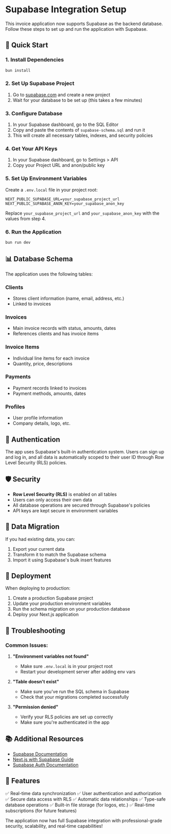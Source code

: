 # Supabase Integration Setup

This invoice application now supports Supabase as the backend database. Follow these steps to set up and run the application with Supabase.

## 🚀 Quick Start

### 1. Install Dependencies
```bash
bun install
```

### 2. Set Up Supabase Project

1. Go to [supabase.com](https://supabase.com) and create a new project
2. Wait for your database to be set up (this takes a few minutes)

### 3. Configure Database

1. In your Supabase dashboard, go to the SQL Editor
2. Copy and paste the contents of `supabase-schema.sql` and run it
3. This will create all necessary tables, indexes, and security policies

### 4. Get Your API Keys

1. In your Supabase dashboard, go to Settings > API
2. Copy your Project URL and anon/public key

### 5. Set Up Environment Variables

Create a `.env.local` file in your project root:

```env
NEXT_PUBLIC_SUPABASE_URL=your_supabase_project_url
NEXT_PUBLIC_SUPABASE_ANON_KEY=your_supabase_anon_key
```

Replace `your_supabase_project_url` and `your_supabase_anon_key` with the values from step 4.

### 6. Run the Application

```bash
bun run dev
```

## 📊 Database Schema

The application uses the following tables:

### Clients
- Stores client information (name, email, address, etc.)
- Linked to invoices

### Invoices
- Main invoice records with status, amounts, dates
- References clients and has invoice items

### Invoice Items
- Individual line items for each invoice
- Quantity, price, descriptions

### Payments
- Payment records linked to invoices
- Payment methods, amounts, dates

### Profiles
- User profile information
- Company details, logo, etc.

## 🔐 Authentication

The app uses Supabase's built-in authentication system. Users can sign up and log in, and all data is automatically scoped to their user ID through Row Level Security (RLS) policies.

## 🛡️ Security

- **Row Level Security (RLS)** is enabled on all tables
- Users can only access their own data
- All database operations are secured through Supabase's policies
- API keys are kept secure in environment variables

## 🔄 Data Migration

If you had existing data, you can:
1. Export your current data
2. Transform it to match the Supabase schema
3. Import it using Supabase's bulk insert features

## 🚀 Deployment

When deploying to production:
1. Create a production Supabase project
2. Update your production environment variables
3. Run the schema migration on your production database
4. Deploy your Next.js application

## 🐛 Troubleshooting

### Common Issues:

1. **"Environment variables not found"**
   - Make sure `.env.local` is in your project root
   - Restart your development server after adding env vars

2. **"Table doesn't exist"**
   - Make sure you've run the SQL schema in Supabase
   - Check that your migrations completed successfully

3. **"Permission denied"**
   - Verify your RLS policies are set up correctly
   - Make sure you're authenticated in the app

## 📚 Additional Resources

- [Supabase Documentation](https://supabase.com/docs)
- [Next.js with Supabase Guide](https://supabase.com/docs/guides/getting-started/quickstarts/nextjs)
- [Supabase Auth Documentation](https://supabase.com/docs/guides/auth)

## 🎯 Features

✅ Real-time data synchronization
✅ User authentication and authorization
✅ Secure data access with RLS
✅ Automatic data relationships
✅ Type-safe database operations
✅ Built-in file storage (for logos, etc.)
✅ Real-time subscriptions (for future features)

The application now has full Supabase integration with professional-grade security, scalability, and real-time capabilities!
